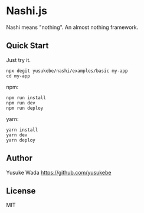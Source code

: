 # Nashi.js

Nashi means "nothing". An almost nothing framework.

## Quick Start

Just try it.

```
npx degit yusukebe/nashi/examples/basic my-app
cd my-app
```

npm:

```
npm run install
npm run dev
npm run deploy
```

yarn:

```
yarn install
yarn dev
yarn deploy
```

## Author

Yusuke Wada <https://github.com/yusukebe>

## License

MIT
